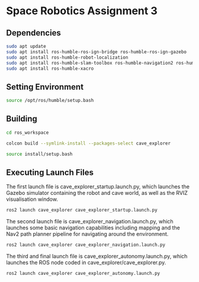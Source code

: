 # Space Robotics Assignment 3

## Dependencies
```sh
sudo apt update  
sudo apt install ros-humble-ros-ign-bridge ros-humble-ros-ign-gazebo  
sudo apt install ros-humble-robot-localization  
sudo apt install ros-humble-slam-toolbox ros-humble-navigation2 ros-humble-nav2-bringup
sudo apt install ros-humble-xacro
```

## Setting Environment
```sh
source /opt/ros/humble/setup.bash
```

## Building
```sh
cd ros_workspace

colcon build --symlink-install --packages-select cave_explorer

source install/setup.bash
```

## Executing Launch Files
The first launch file is cave_explorer_startup.launch.py, which launches the Gazebo simulator containing the robot and cave world, as well as the RVIZ visualisation window.
```sh
ros2 launch cave_explorer cave_explorer_startup.launch.py
```

The second launch file is cave_explorer_navigation.launch.py, which launches some basic navigation capabilities including mapping and the Nav2 path planner pipeline for navigating around the environment.
```sh
ros2 launch cave_explorer cave_explorer_navigation.launch.py
``` 
    
The third and final launch file is cave_explorer_autonomy.launch.py, which launches the ROS node coded in cave_explorer/cave_explorer.py.
```sh
ros2 launch cave_explorer cave_explorer_autonomy.launch.py
```